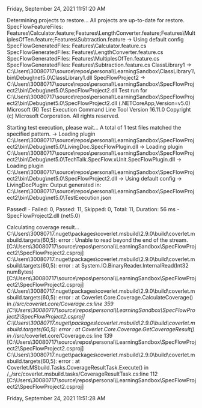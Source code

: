 
Friday, September 24, 2021 11:51:20 AM

  Determining projects to restore...
  All projects are up-to-date for restore.
  SpecFlowFeatureFiles: Features\Calculator.feature;Features\LengthConverter.feature;Features\MultiplesOfTen.feature;Features\Subtraction.feature
-> Using default config
  SpecFlowGeneratedFiles: Features\Calculator.feature.cs
  SpecFlowGeneratedFiles: Features\LengthConverter.feature.cs
  SpecFlowGeneratedFiles: Features\MultiplesOfTen.feature.cs
  SpecFlowGeneratedFiles: Features\Subtraction.feature.cs
  ClassLibrary1 -> C:\Users\30080717\source\repos\personal\LearningSandbox\ClassLibrary1\bin\Debug\net5.0\ClassLibrary1.dll
  SpecFlowProject2 -> C:\Users\30080717\source\repos\personal\LearningSandbox\SpecFlowProject2\bin\Debug\net5.0\SpecFlowProject2.dll
Test run for C:\Users\30080717\source\repos\personal\LearningSandbox\SpecFlowProject2\bin\Debug\net5.0\SpecFlowProject2.dll (.NETCoreApp,Version=v5.0)
Microsoft (R) Test Execution Command Line Tool Version 16.11.0
Copyright (c) Microsoft Corporation.  All rights reserved.

Starting test execution, please wait...
A total of 1 test files matched the specified pattern.
-> Loading plugin C:\Users\30080717\source\repos\personal\LearningSandbox\SpecFlowProject2\bin\Debug\net5.0\LivingDoc.SpecFlowPlugin.dll
-> Loading plugin C:\Users\30080717\source\repos\personal\LearningSandbox\SpecFlowProject2\bin\Debug\net5.0\TechTalk.SpecFlow.xUnit.SpecFlowPlugin.dll
-> Loading plugin C:\Users\30080717\source\repos\personal\LearningSandbox\SpecFlowProject2\bin\Debug\net5.0\SpecFlowProject2.dll
-> Using default config
-> LivingDocPlugin: Output generated in: C:\Users\30080717\source\repos\personal\LearningSandbox\SpecFlowProject2\bin\Debug\net5.0\TestExecution.json

Passed!  - Failed:     0, Passed:    11, Skipped:     0, Total:    11, Duration: 56 ms - SpecFlowProject2.dll (net5.0)

Calculating coverage result...
C:\Users\30080717\.nuget\packages\coverlet.msbuild\2.9.0\build\coverlet.msbuild.targets(60,5): error : Unable to read beyond the end of the stream. [C:\Users\30080717\source\repos\personal\LearningSandbox\SpecFlowProject2\SpecFlowProject2.csproj]
C:\Users\30080717\.nuget\packages\coverlet.msbuild\2.9.0\build\coverlet.msbuild.targets(60,5): error :    at System.IO.BinaryReader.InternalRead(Int32 numBytes) [C:\Users\30080717\source\repos\personal\LearningSandbox\SpecFlowProject2\SpecFlowProject2.csproj]
C:\Users\30080717\.nuget\packages\coverlet.msbuild\2.9.0\build\coverlet.msbuild.targets(60,5): error :    at Coverlet.Core.Coverage.CalculateCoverage() in /_/src/coverlet.core/Coverage.cs:line 359 [C:\Users\30080717\source\repos\personal\LearningSandbox\SpecFlowProject2\SpecFlowProject2.csproj]
C:\Users\30080717\.nuget\packages\coverlet.msbuild\2.9.0\build\coverlet.msbuild.targets(60,5): error :    at Coverlet.Core.Coverage.GetCoverageResult() in /_/src/coverlet.core/Coverage.cs:line 139 [C:\Users\30080717\source\repos\personal\LearningSandbox\SpecFlowProject2\SpecFlowProject2.csproj]
C:\Users\30080717\.nuget\packages\coverlet.msbuild\2.9.0\build\coverlet.msbuild.targets(60,5): error :    at Coverlet.MSbuild.Tasks.CoverageResultTask.Execute() in /_/src/coverlet.msbuild.tasks/CoverageResultTask.cs:line 112 [C:\Users\30080717\source\repos\personal\LearningSandbox\SpecFlowProject2\SpecFlowProject2.csproj]

Friday, September 24, 2021 11:51:28 AM

